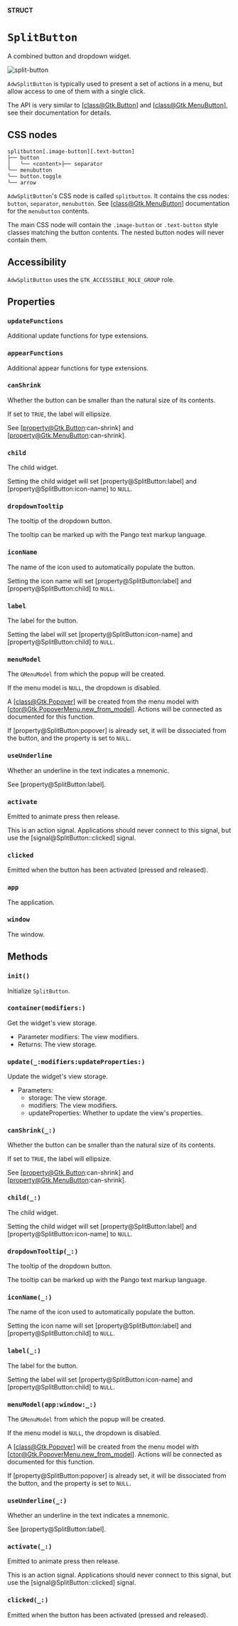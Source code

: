 **STRUCT**

# `SplitButton`

A combined button and dropdown widget.

<picture><source srcset="split-button-dark.png" media="(prefers-color-scheme: dark)"><img src="split-button.png" alt="split-button"></picture>

`AdwSplitButton` is typically used to present a set of actions in a menu,
but allow access to one of them with a single click.

The API is very similar to [class@Gtk.Button] and [class@Gtk.MenuButton], see
their documentation for details.

## CSS nodes

```
splitbutton[.image-button][.text-button]
├── button
│   ╰── <content>├── separator
╰── menubutton
╰── button.toggle
╰── arrow
```

`AdwSplitButton`'s CSS node is called `splitbutton`. It contains the css
nodes: `button`, `separator`, `menubutton`. See [class@Gtk.MenuButton]
documentation for the `menubutton` contents.

The main CSS node will contain the `.image-button` or `.text-button` style
classes matching the button contents. The nested button nodes will never
contain them.

## Accessibility

`AdwSplitButton` uses the `GTK_ACCESSIBLE_ROLE_GROUP` role.

## Properties
### `updateFunctions`

Additional update functions for type extensions.

### `appearFunctions`

Additional appear functions for type extensions.

### `canShrink`

Whether the button can be smaller than the natural size of its contents.

If set to `TRUE`, the label will ellipsize.

See [property@Gtk.Button:can-shrink] and
[property@Gtk.MenuButton:can-shrink].

### `child`

The child widget.

Setting the child widget will set [property@SplitButton:label] and
[property@SplitButton:icon-name] to `NULL`.

### `dropdownTooltip`

The tooltip of the dropdown button.

The tooltip can be marked up with the Pango text markup language.

### `iconName`

The name of the icon used to automatically populate the button.

Setting the icon name will set [property@SplitButton:label] and
[property@SplitButton:child] to `NULL`.

### `label`

The label for the button.

Setting the label will set [property@SplitButton:icon-name] and
[property@SplitButton:child] to `NULL`.

### `menuModel`

The `GMenuModel` from which the popup will be created.

If the menu model is `NULL`, the dropdown is disabled.

A [class@Gtk.Popover] will be created from the menu model with
[ctor@Gtk.PopoverMenu.new_from_model]. Actions will be connected as
documented for this function.

If [property@SplitButton:popover] is already set, it will be dissociated
from the button, and the property is set to `NULL`.

### `useUnderline`

Whether an underline in the text indicates a mnemonic.

See [property@SplitButton:label].

### `activate`

Emitted to animate press then release.

This is an action signal. Applications should never connect to this signal,
but use the [signal@SplitButton::clicked] signal.

### `clicked`

Emitted when the button has been activated (pressed and released).

### `app`

The application.

### `window`

The window.

## Methods
### `init()`

Initialize `SplitButton`.

### `container(modifiers:)`

Get the widget's view storage.
- Parameter modifiers: The view modifiers.
- Returns: The view storage.

### `update(_:modifiers:updateProperties:)`

Update the widget's view storage.
- Parameters:
    - storage: The view storage.
    - modifiers: The view modifiers.
    - updateProperties: Whether to update the view's properties.

### `canShrink(_:)`

Whether the button can be smaller than the natural size of its contents.

If set to `TRUE`, the label will ellipsize.

See [property@Gtk.Button:can-shrink] and
[property@Gtk.MenuButton:can-shrink].

### `child(_:)`

The child widget.

Setting the child widget will set [property@SplitButton:label] and
[property@SplitButton:icon-name] to `NULL`.

### `dropdownTooltip(_:)`

The tooltip of the dropdown button.

The tooltip can be marked up with the Pango text markup language.

### `iconName(_:)`

The name of the icon used to automatically populate the button.

Setting the icon name will set [property@SplitButton:label] and
[property@SplitButton:child] to `NULL`.

### `label(_:)`

The label for the button.

Setting the label will set [property@SplitButton:icon-name] and
[property@SplitButton:child] to `NULL`.

### `menuModel(app:window:_:)`

The `GMenuModel` from which the popup will be created.

If the menu model is `NULL`, the dropdown is disabled.

A [class@Gtk.Popover] will be created from the menu model with
[ctor@Gtk.PopoverMenu.new_from_model]. Actions will be connected as
documented for this function.

If [property@SplitButton:popover] is already set, it will be dissociated
from the button, and the property is set to `NULL`.

### `useUnderline(_:)`

Whether an underline in the text indicates a mnemonic.

See [property@SplitButton:label].

### `activate(_:)`

Emitted to animate press then release.

This is an action signal. Applications should never connect to this signal,
but use the [signal@SplitButton::clicked] signal.

### `clicked(_:)`

Emitted when the button has been activated (pressed and released).
